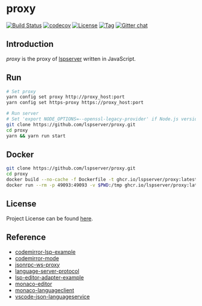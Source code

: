 # proxy

[![Build Status](https://github.com/lspserver/proxy/workflows/CI/badge.svg?branch=main&event=push)](https://github.com/lspserver/proxy/actions?query=workflow%3ACI)
[![codecov](https://codecov.io/gh/lspserver/proxy/branch/main/graph/badge.svg?token=FS77A6KD37)](https://codecov.io/gh/lspserver/proxy)
[![License](https://img.shields.io/github/license/lspserver/proxy.svg?color=brightgreen)](https://github.com/lspserver/proxy/blob/main/LICENSE)
[![Tag](https://img.shields.io/github/tag/lspserver/proxy.svg?color=brightgreen)](https://github.com/lspserver/proxy/tags)
[![Gitter chat](https://badges.gitter.im/craftslab/lspserver.png)](https://gitter.im/craftslab/lspserver)



## Introduction

*proxy* is the proxy of [lspserver](https://github.com/lspserver) written in JavaScript.



## Run

```bash
# Set proxy
yarn config set proxy http://proxy_host:port
yarn config set https-proxy https://proxy_host:port

# Run server
# Set 'export NODE_OPTIONS=--openssl-legacy-provider' if Node.js version 17+
git clone https://github.com/lspserver/proxy.git
cd proxy
yarn && yarn run start
```



## Docker

```bash
git clone https://github.com/lspserver/proxy.git
cd proxy
docker build --no-cache -f Dockerfile -t ghcr.io/lspserver/proxy:latest .
docker run --rm -p 49093:49093 -v $PWD:/tmp ghcr.io/lspserver/proxy:latest --port 49093 --servers /tmp/config.yml
```



## License

Project License can be found [here](LICENSE).



## Reference

- [codemirror-lsp-example](https://github.com/wylieconlon/codemirror-lsp-example)
- [codemirror-mode](https://github.com/codemirror/CodeMirror/tree/master/mode)
- [jsonrpc-ws-proxy](https://github.com/wylieconlon/jsonrpc-ws-proxy)
- [language-server-protocol](https://microsoft.github.io/language-server-protocol/)
- [lsp-editor-adapter-example](https://github.com/wylieconlon/lsp-editor-adapter/tree/master/example)
- [monaco-editor](https://microsoft.github.io/monaco-editor/)
- [monaco-languageclient](https://github.com/TypeFox/monaco-languageclient)
- [vscode-json-languageservice](https://github.com/microsoft/vscode-json-languageservice)
